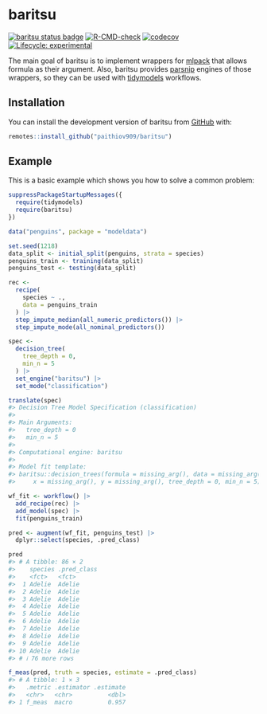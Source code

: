 
<!-- README.md is generated from README.Rmd. Please edit that file -->

# baritsu

<!-- badges: start -->

[![baritsu status
badge](https://paithiov909.r-universe.dev/badges/baritsu)](https://paithiov909.r-universe.dev/baritsu)
[![R-CMD-check](https://github.com/paithiov909/baritsu/actions/workflows/R-CMD-check.yaml/badge.svg)](https://github.com/paithiov909/baritsu/actions/workflows/R-CMD-check.yaml)
[![codecov](https://codecov.io/gh/paithiov909/baritsu/branch/main/graph/badge.svg?token=LWH2AFDEMY)](https://app.codecov.io/gh/paithiov909/baritsu)
[![Lifecycle:
experimental](https://img.shields.io/badge/lifecycle-experimental-orange.svg)](https://lifecycle.r-lib.org/articles/stages.html#experimental)
<!-- badges: end -->

The main goal of baritsu is to implement wrappers for
[mlpack](https://www.mlpack.org/doc/stable/r_documentation.html) that
allows formula as their argument. Also, baritsu provides
[parsnip](https://parsnip.tidymodels.org/) engines of those wrappers, so
they can be used with [tidymodels](https://www.tidymodels.org/)
workflows.

## Installation

You can install the development version of baritsu from
[GitHub](https://github.com/) with:

``` r
remotes::install_github("paithiov909/baritsu")
```

## Example

This is a basic example which shows you how to solve a common problem:

``` r
suppressPackageStartupMessages({
  require(tidymodels)
  require(baritsu)
})

data("penguins", package = "modeldata")

set.seed(1218)
data_split <- initial_split(penguins, strata = species)
penguins_train <- training(data_split)
penguins_test <- testing(data_split)

rec <-
  recipe(
    species ~ .,
    data = penguins_train
  ) |>
  step_impute_median(all_numeric_predictors()) |>
  step_impute_mode(all_nominal_predictors())

spec <-
  decision_tree(
    tree_depth = 0,
    min_n = 5
  ) |>
  set_engine("baritsu") |>
  set_mode("classification")

translate(spec)
#> Decision Tree Model Specification (classification)
#> 
#> Main Arguments:
#>   tree_depth = 0
#>   min_n = 5
#> 
#> Computational engine: baritsu 
#> 
#> Model fit template:
#> baritsu::decision_trees(formula = missing_arg(), data = missing_arg(), 
#>     x = missing_arg(), y = missing_arg(), tree_depth = 0, min_n = 5)

wf_fit <- workflow() |>
  add_recipe(rec) |>
  add_model(spec) |>
  fit(penguins_train)

pred <- augment(wf_fit, penguins_test) |>
  dplyr::select(species, .pred_class)

pred
#> # A tibble: 86 × 2
#>    species .pred_class
#>    <fct>   <fct>      
#>  1 Adelie  Adelie     
#>  2 Adelie  Adelie     
#>  3 Adelie  Adelie     
#>  4 Adelie  Adelie     
#>  5 Adelie  Adelie     
#>  6 Adelie  Adelie     
#>  7 Adelie  Adelie     
#>  8 Adelie  Adelie     
#>  9 Adelie  Adelie     
#> 10 Adelie  Adelie     
#> # ℹ 76 more rows

f_meas(pred, truth = species, estimate = .pred_class)
#> # A tibble: 1 × 3
#>   .metric .estimator .estimate
#>   <chr>   <chr>          <dbl>
#> 1 f_meas  macro          0.957
```
